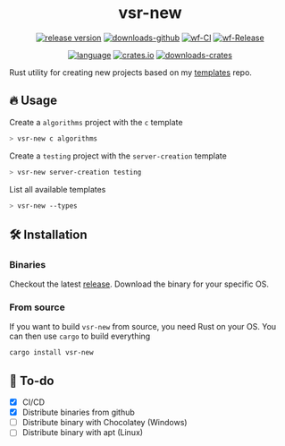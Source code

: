 <h1 align="center">
   vsr-new
</h1>

<p align="center">
    <a href="https://github.com/jhonatanmacazana/vsr-new/releases/latest"><img src="https://img.shields.io/github/v/release/jhonatanmacazana/vsr-new" alt="release version"/></a>
    <a href="https://github.com/jhonatanmacazana/vsr-new"><img src="https://img.shields.io/github/downloads/jhonatanmacazana/vsr-new/total" alt="downloads-github"/></a>
    <a href="https://github.com/jhonatanmacazana/vsr-new/actions?query=workflow%3ACI"><img src="https://github.com/jhonatanmacazana/vsr-new/workflows/CI/badge.svg" alt="wf-CI"></a>
    <a href="https://github.com/jhonatanmacazana/vsr-new/actions?query=workflow%3ARelease"><img src="https://github.com/jhonatanmacazana/vsr-new/workflows/Release/badge.svg" alt="wf-Release"></a>
</p>

<p align="center">
    <a href="#"><img src="https://img.shields.io/github/languages/top/jhonatanmacazana/vsr-new?color=purple" alt="language"/></a>
    <a href="https://crates.io/crates/vsr-new"><img src="https://img.shields.io/crates/v/vsr-new" alt="crates.io"/></a>
    <a href="https://crates.io/crates/vsr-new"><img src="https://img.shields.io/crates/d/vsr-new" alt="downloads-crates"/></a>
</p>

Rust utility for creating new projects based on my [templates](https://github.com/jhonatanmacazana/vscode-boilerplates) repo.

## 🔥 Usage 

Create a `algorithms` project with the `c` template

``` bash
> vsr-new c algorithms
```

Create a `testing` project with the `server-creation` template

``` bash
> vsr-new server-creation testing
```

List all available templates

``` bash
> vsr-new --types
```

##  🛠️ Installation

### Binaries

Checkout the latest [release](https://github.com/jhonatanmacazana/vsr-new/releases/latest). Download the binary for your specific OS.


### From source

If you want to build `vsr-new` from source, you need Rust on your OS. You can then use `cargo` to build everything

``` bash
cargo install vsr-new
```

## 🤔 To-do

* [x] CI/CD
* [x] Distribute binaries from github
* [ ] Distribute binary with Chocolatey (Windows)
* [ ] Distribute binary with apt (Linux)
